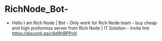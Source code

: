 # RichNode_Bot-
- Hello I am Rich Node | Bot  - Only work for Rich Node team  - buy cheap and high proformiss server from Rich Node | IT Solution  - invite link https://discord.gg/c6d9hBPPnX
